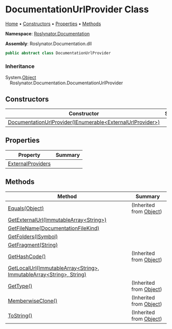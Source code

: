 <a name="_top"></a>

# DocumentationUrlProvider Class

[Home](../../../README.md#_top) &#x2022; [Constructors](#constructors) &#x2022; [Properties](#properties) &#x2022; [Methods](#methods)

**Namespace**: [Roslynator.Documentation](../README.md#_top)

**Assembly**: Roslynator\.Documentation\.dll

```csharp
public abstract class DocumentationUrlProvider
```

### Inheritance

System\.[Object](https://docs.microsoft.com/en-us/dotnet/api/system.object)\
&emsp;Roslynator\.Documentation\.DocumentationUrlProvider

## Constructors

| Constructor | Summary |
| ----------- | ------- |
| [DocumentationUrlProvider(IEnumerable\<ExternalUrlProvider>)](-ctor/README.md#_top) | |

## Properties

| Property | Summary |
| -------- | ------- |
| [ExternalProviders](ExternalProviders/README.md#_top) | |

## Methods

| Method | Summary |
| ------ | ------- |
| [Equals(Object)](https://docs.microsoft.com/en-us/dotnet/api/system.object.equals) |  \(Inherited from [Object](https://docs.microsoft.com/en-us/dotnet/api/system.object)\) |
| [GetExternalUrl(ImmutableArray\<String>)](GetExternalUrl/README.md#_top) | |
| [GetFileName(DocumentationFileKind)](GetFileName/README.md#_top) | |
| [GetFolders(ISymbol)](GetFolders/README.md#_top) | |
| [GetFragment(String)](GetFragment/README.md#_top) | |
| [GetHashCode()](https://docs.microsoft.com/en-us/dotnet/api/system.object.gethashcode) |  \(Inherited from [Object](https://docs.microsoft.com/en-us/dotnet/api/system.object)\) |
| [GetLocalUrl(ImmutableArray\<String>, ImmutableArray\<String>, String)](GetLocalUrl/README.md#_top) | |
| [GetType()](https://docs.microsoft.com/en-us/dotnet/api/system.object.gettype) |  \(Inherited from [Object](https://docs.microsoft.com/en-us/dotnet/api/system.object)\) |
| [MemberwiseClone()](https://docs.microsoft.com/en-us/dotnet/api/system.object.memberwiseclone) |  \(Inherited from [Object](https://docs.microsoft.com/en-us/dotnet/api/system.object)\) |
| [ToString()](https://docs.microsoft.com/en-us/dotnet/api/system.object.tostring) |  \(Inherited from [Object](https://docs.microsoft.com/en-us/dotnet/api/system.object)\) |

